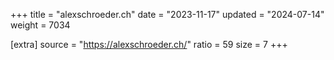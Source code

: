 +++
title = "alexschroeder.ch"
date = "2023-11-17"
updated = "2024-07-14"
weight = 7034

[extra]
source = "https://alexschroeder.ch/"
ratio = 59
size = 7
+++
